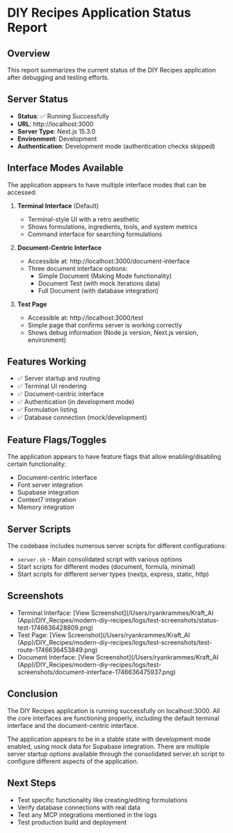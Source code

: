 # DIY Recipes Application Status Report

## Overview
This report summarizes the current status of the DIY Recipes application after debugging and testing efforts.

## Server Status
- **Status**: ✅ Running Successfully
- **URL**: http://localhost:3000
- **Server Type**: Next.js 15.3.0
- **Environment**: Development
- **Authentication**: Development mode (authentication checks skipped)

## Interface Modes Available
The application appears to have multiple interface modes that can be accessed:

1. **Terminal Interface** (Default)
   - Terminal-style UI with a retro aesthetic
   - Shows formulations, ingredients, tools, and system metrics
   - Command interface for searching formulations

2. **Document-Centric Interface**
   - Accessible at: http://localhost:3000/document-interface
   - Three document interface options:
     - Simple Document (Making Mode functionality)
     - Document Test (with mock iterations data)
     - Full Document (with database integration)

3. **Test Page**
   - Accessible at: http://localhost:3000/test
   - Simple page that confirms server is working correctly
   - Shows debug information (Node.js version, Next.js version, environment)

## Features Working
- ✅ Server startup and routing
- ✅ Terminal UI rendering
- ✅ Document-centric interface
- ✅ Authentication (in development mode)
- ✅ Formulation listing
- ✅ Database connection (mock/development)

## Feature Flags/Toggles
The application appears to have feature flags that allow enabling/disabling certain functionality:
- Document-centric interface
- Font server integration
- Supabase integration
- Context7 integration
- Memory integration

## Server Scripts
The codebase includes numerous server scripts for different configurations:
- `server.sh` - Main consolidated script with various options
- Start scripts for different modes (document, formula, minimal)
- Start scripts for different server types (nextjs, express, static, http)

## Screenshots
- Terminal Interface: [View Screenshot](/Users/ryankrammes/Kraft_AI (App)/DIY_Recipes/modern-diy-recipes/logs/test-screenshots/status-test-1746636428809.png)
- Test Page: [View Screenshot](/Users/ryankrammes/Kraft_AI (App)/DIY_Recipes/modern-diy-recipes/logs/test-screenshots/test-route-1746636453849.png)
- Document Interface: [View Screenshot](/Users/ryankrammes/Kraft_AI (App)/DIY_Recipes/modern-diy-recipes/logs/test-screenshots/document-interface-1746636475937.png)

## Conclusion
The DIY Recipes application is running successfully on localhost:3000. All the core interfaces are functioning properly, including the default terminal interface and the document-centric interface. 

The application appears to be in a stable state with development mode enabled, using mock data for Supabase integration. There are multiple server startup options available through the consolidated server.sh script to configure different aspects of the application.

## Next Steps
- Test specific functionality like creating/editing formulations
- Verify database connections with real data
- Test any MCP integrations mentioned in the logs
- Test production build and deployment